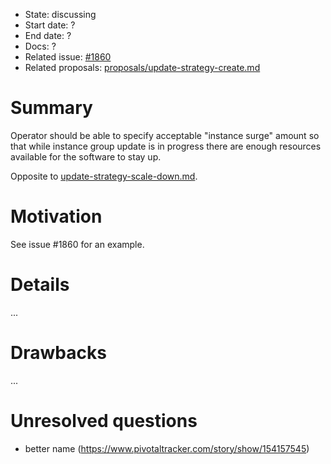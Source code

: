 - State: discussing
- Start date: ?
- End date: ?
- Docs: ?
- Related issue: [#1860](https://github.com/cloudfoundry/bosh/issues/1860)
- Related proposals: [proposals/update-strategy-create.md](proposals/update-strategy-create.md)

# Summary

Operator should be able to specify acceptable "instance surge" amount so that while instance group update is in progress there are enough resources available for the software to stay up.

Opposite to [update-strategy-scale-down.md](https://github.com/cloudfoundry/bosh-notes/edit/master/proposals/update-strategy-scale-down.md).

# Motivation

See issue #1860 for an example.

# Details

...

# Drawbacks

...

# Unresolved questions

- better name (https://www.pivotaltracker.com/story/show/154157545)

